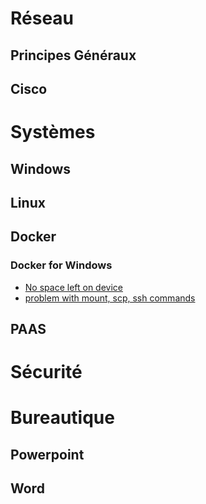 # Réseau
## Principes Généraux

## Cisco



# Systèmes
## Windows


## Linux


## Docker
### Docker for Windows
* [No space left on device](http://wiki.maximegy.ovh/docker/docker_for_windows/no_space_left_on_device)
* [problem with mount, scp, ssh commands](http://wiki.maximegy.ovh/docker/docker_for_windows/path_problem)



## PAAS


# Sécurité




# Bureautique
## Powerpoint

## Word

